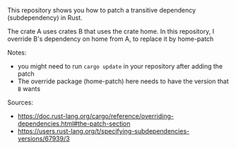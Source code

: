 This repository shows you how to patch a transitive dependency (subdependency) in Rust.

The crate A uses crates B that uses the crate home. In this repository, I override B's dependency on home from A, to replace it by home-patch

Notes:
- you might need to run `cargo update` in your repository after adding the patch
- The override package (home-patch) here needs to have the version that `B` wants

Sources:
- https://doc.rust-lang.org/cargo/reference/overriding-dependencies.html#the-patch-section
- https://users.rust-lang.org/t/specifying-subdependencies-versions/67939/3
